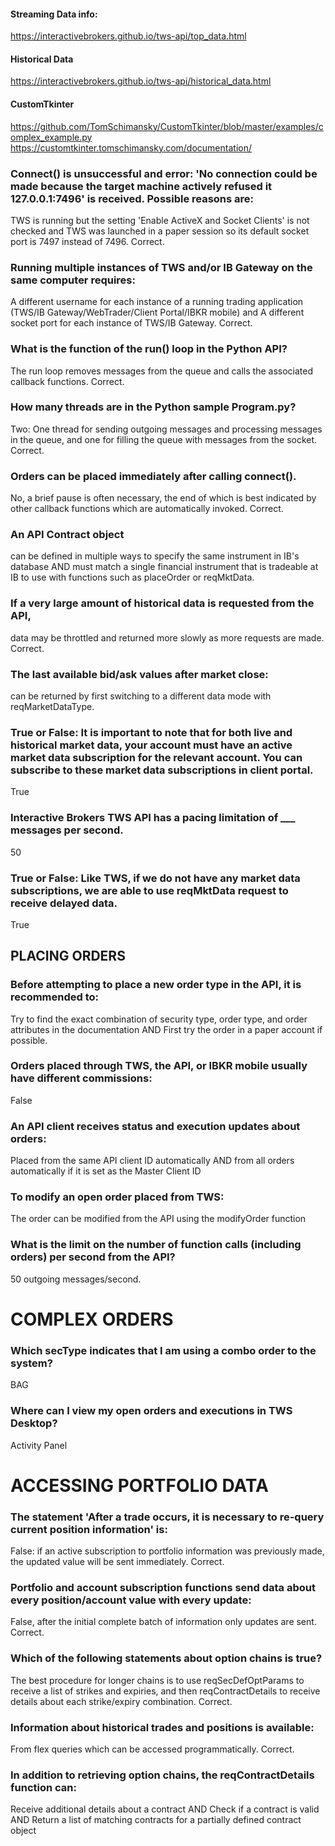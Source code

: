#### Streaming Data info:
https://interactivebrokers.github.io/tws-api/top_data.html
#### Historical Data
https://interactivebrokers.github.io/tws-api/historical_data.html

#### CustomTkinter

https://github.com/TomSchimansky/CustomTkinter/blob/master/examples/complex_example.py
https://customtkinter.tomschimansky.com/documentation/

### Connect() is unsuccessful and error: 'No connection could be made because the target machine actively refused it 127.0.0.1:7496' is received. Possible reasons are:
TWS is running but the setting 'Enable ActiveX and Socket Clients' is not checked and TWS was launched in a paper session so its default socket port is 7497 instead of 7496. Correct.

### Running multiple instances of TWS and/or IB Gateway on the same computer requires:
A different username for each instance of a running trading application (TWS/IB Gateway/WebTrader/Client Portal/IBKR mobile) and A different socket port for each instance of TWS/IB Gateway. Correct.

### What is the function of the run() loop in the Python API?
The run loop removes messages from the queue and calls the associated callback functions. Correct.

### How many threads are in the Python sample Program.py?
Two: One thread for sending outgoing messages and processing messages in the queue, and one for filling the queue with messages from the socket. Correct.

### Orders can be placed immediately after calling connect().
No, a brief pause is often necessary, the end of which is best indicated by other callback functions which are automatically invoked. Correct.

### An API Contract object

can be defined in multiple ways to specify the same instrument in IB's database AND must match a single financial
instrument that is tradeable at IB to use with functions such as placeOrder or reqMktData.

### If a very large amount of historical data is requested from the API,

data may be throttled and returned more slowly as more requests are made. Correct.

### The last available bid/ask values after market close:

can be returned by first switching to a different data mode with reqMarketDataType.

### True or False: It is important to note that for both live and historical market data, your account must have an active market data subscription for the relevant account. You can subscribe to these market data subscriptions in client portal.

True

### Interactive Brokers TWS API has a pacing limitation of ___ messages per second.

50

### True or False: Like TWS, if we do not have any market data subscriptions, we are able to use reqMktData request to receive delayed data.

True

## PLACING ORDERS

### Before attempting to place a new order type in the API, it is recommended to:

Try to find the exact combination of security type, order type, and order attributes in the documentation AND First try
the order in a paper account if possible.

### Orders placed through TWS, the API, or IBKR mobile usually have different commissions:

False

### An API client receives status and execution updates about orders:

Placed from the same API client ID automatically AND from all orders automatically if it is set as the Master Client ID

### To modify an open order placed from TWS:

The order can be modified from the API using the modifyOrder function

### What is the limit on the number of function calls (including orders) per second from the API?

50 outgoing messages/second.

# COMPLEX ORDERS

### Which secType indicates that I am using a combo order to the system?

BAG

### Where can I view my open orders and executions in TWS Desktop?

Activity Panel 

# ACCESSING PORTFOLIO DATA

### The statement 'After a trade occurs, it is necessary to re-query current position information' is:

False: if an active subscription to portfolio information was previously made, the updated value will be sent
immediately. Correct.

### Portfolio and account subscription functions send data about every position/account value with every update:

False, after the initial complete batch of information only updates are sent. Correct.

### Which of the following statements about option chains is true?

The best procedure for longer chains is to use reqSecDefOptParams to receive a list of strikes and expiries, and then
reqContractDetails to receive details about each strike/expiry combination. Correct.

### Information about historical trades and positions is available:

From flex queries which can be accessed programmatically. Correct.

### In addition to retrieving option chains, the reqContractDetails function can:

Receive additional details about a contract AND
Check if a contract is valid AND
Return a list of matching contracts for a partially defined contract object



